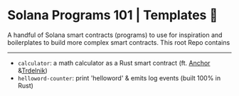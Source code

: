 # Solana Programs 101 | Templates :hatched_chick:
A handful of Solana smart contracts (programs) to use for inspiration and boilerplates to build more complex smart contracts. This root Repo contains

---

 - `calculator`: a math calculator as a Rust smart contract (ft. [Anchor](https://www.anchor-lang.com/) &[Trdelnik](https://github.com/Ackee-Blockchain/trdelnik))
 - `helloword-counter`: print 'helloword' & emits log events (built 100% in Rust)